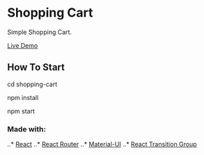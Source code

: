 # Shopping Cart

Simple Shopping Cart.

[Live Demo](https://nadimradjab.github.io/ShoppingCart/)

## How To Start

cd shopping-cart

npm install

npm start


### Made with:

..* [React](https://reactjs.org/)
..* [React Router](https://reactrouter.com/)
..* [Material-UI](https://material-ui.com/)
..* [React Transition Group](https://reactcommunity.org/react-transition-group/)


